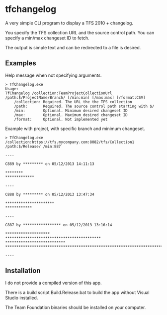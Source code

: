 tfchangelog
===========

A very simple CLI program to display a TFS 2010 + changelog.

You specify the TFS collection URL and the source control path. You can specify a min/max changeset ID to fetch.

The output is simple text and can be redirected to a file is desired.

## Examples

Help message when not specifying arguments.

	> TfChangelog.exe
	Usage:
	TfChangelog /collection:TeamProjectCollectionUrl /path:$/ProjectName/Branch/ [/min:min] [/max:max] [/format:CSV]
	    /collection: Required. The URL the the TFS collection
	    /path:       Required. The source control path starting with $/
	    /min:        Optional. Minimum desired changeset ID
	    /max:        Optional. Maximum desired changeset ID
	    /format:     Optional. Not implemented yet
	
Example with project, with specific branch and minimum changeset.

	> TfChangelog.exe /collection:https://tfs.mycompany.com:8082/tfs/Collection1 /path:$/Release/ /min:887

	----
	
	C889 by ********* on 05/12/2013 14:11:13
	
	********
	*************
	
	----
	
	C888 by ********* on 05/12/2013 13:47:34
	
	**********************
	************
	
	----
	
	C887 by ***************** on 05/12/2013 13:16:14
	
	********************
	*******************************************
	***************************
	**************************************************************************************
	
	----

## Installation

I do not provide a compiled version of this app.

There is a build script Build.Release.bat to build the app without Visual Studio installed.

The Team Foundation binaries should be installed on your computer.

